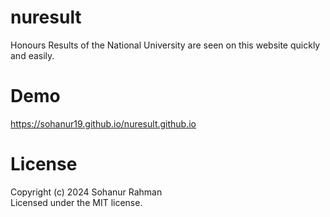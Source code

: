 # nuresult
Honours Results of the National University are seen on this website quickly and easily.
# Demo
https://sohanur19.github.io/nuresult.github.io
# License
Copyright (c) 2024 Sohanur Rahman <br>
Licensed under the MIT license.

